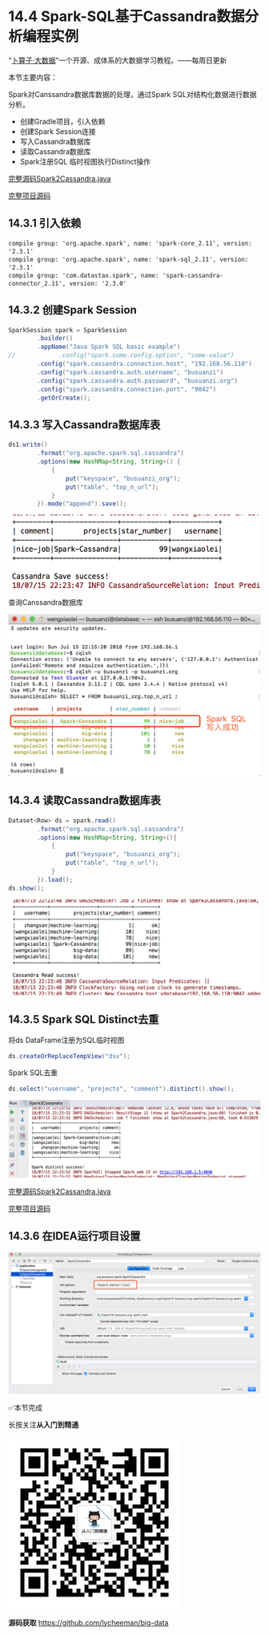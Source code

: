 # 14.4 Spark-SQL基于Cassandra数据分析编程实例

“[卜算子·大数据](https://github.com/lycheeman/big-data)”一个开源、成体系的大数据学习教程。——每周日更新

本节主要内容：

Spark对Canssandra数据库数据的处理，通过Spark SQL对结构化数据进行数据分析。

- 创建Gradle项目，引入依赖
- 创建Spark Session连接
- 写入Cassandra数据库
- 读取Cassandra数据库
- Spark注册SQL 临时视图执行Distinct操作

[完整源码Spark2Cassandra.java](https://github.com/lycheeman/big-data/tree/master/busuanzi.org/chapter14-busuanzi.org-spark/chapter14-busuanzi.org-spark/src/main/java/org/busuanzi/spark/Spark2Cassandra.java)

[完整项目源码](https://github.com/lycheeman/big-data/tree/master/busuanzi.org/chapter14-busuanzi.org-spark/chapter14-busuanzi.org-spark)

## 14.3.1 引入依赖

```GRADLE
compile group: 'org.apache.spark', name: 'spark-core_2.11', version: '2.3.1'
compile group: 'org.apache.spark', name: 'spark-sql_2.11', version: '2.3.1'
compile group: 'com.datastax.spark', name: 'spark-cassandra-connector_2.11', version: '2.3.0'
```

## 14.3.2 创建Spark Session

```JAVA
SparkSession spark = SparkSession
        .builder()
        .appName("Java Spark SQL basic example")
//            .config("spark.some.config.option", "some-value")
        .config("spark.cassandra.connection.host", "192.168.56.110")
        .config("spark.cassandra.auth.username", "busuanzi")
        .config("spark.cassandra.auth.password", "busuanzi.org")
        .config("spark.cassandra.connection.port", "9042")
        .getOrCreate();
```

## 14.3.3 写入Cassandra数据库表

```JAVA
ds1.write()
        .format("org.apache.spark.sql.cassandra")
        .options(new HashMap<String, String>() {
            {
                put("keyspace", "busuanzi_org");
                put("table", "top_n_url");
            }
        }).mode("append").save();
```
![](./../image/chapter14-Apache-Spark-image/14.4/14.4-3.png)

查询Canssandra数据库

![](./../image/chapter14-Apache-Spark-image/14.4/14.4-1.png)

## 14.3.4 读取Cassandra数据库表
```JAVA
Dataset<Row> ds = spark.read()
        .format("org.apache.spark.sql.cassandra")
        .options(new HashMap<String, String>(){
            {
                put("keyspace", "busuanzi_org");
                put("table", "top_n_url");
            }
        }).load();
ds.show();
```
![](./../image/chapter14-Apache-Spark-image/14.4/14.4-2.png)

## 14.3.5 Spark SQL Distinct去重
将ds DataFrame注册为SQL临时视图

```JAVA
ds.createOrReplaceTempView("dsv");
```
Spark SQL去重
```JAVA
ds.select("username", "projects", "comment").distinct().show();
```

![](./../image/chapter14-Apache-Spark-image/14.4/14.4-4.png)


[完整源码Spark2Cassandra.java](https://github.com/lycheeman/big-data/tree/master/busuanzi.org/chapter14-busuanzi.org-spark/chapter14-busuanzi.org-spark/src/main/java/org/busuanzi/spark/Spark2Cassandra.java)

[完整项目源码](https://github.com/lycheeman/big-data/tree/master/busuanzi.org/chapter14-busuanzi.org-spark/chapter14-busuanzi.org-spark)


## 14.3.6 在IDEA运行项目设置
![](./../image/chapter14-Apache-Spark-image/14.4/14.4-5.png)


:white_check_mark:本节完成

长按关注**从入门到精通**

![](./../image/user/share/qrcode_for_gh_6932763778ef_344.jpg)

**源码获取**   https://github.com/lycheeman/big-data
